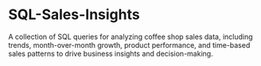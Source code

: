 # SQL-Sales-Insights
A collection of SQL queries for analyzing coffee shop sales data, including trends, month-over-month growth, product performance, and time-based sales patterns to drive business insights and decision-making.
